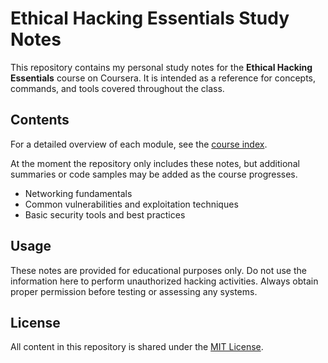 # Ethical Hacking Essentials Study Notes

This repository contains my personal study notes for the **Ethical Hacking Essentials** course on Coursera. It is intended as a reference for concepts, commands, and tools covered throughout the class.

## Contents

For a detailed overview of each module, see the [course index](COURSE_INDEX.md).


At the moment the repository only includes these notes, but additional summaries or code samples may be added as the course progresses.

- Networking fundamentals
- Common vulnerabilities and exploitation techniques
- Basic security tools and best practices

## Usage

These notes are provided for educational purposes only. Do not use the information here to perform unauthorized hacking activities. Always obtain proper permission before testing or assessing any systems.

## License

All content in this repository is shared under the [MIT License](https://opensource.org/licenses/MIT).
